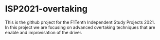 # ISP2021-overtaking
This is the github project for the F1Tenth Independent Study Projects 2021. In this project we are focusing on  advanced overtaking techniques that are enable and improvisation of the driver.

